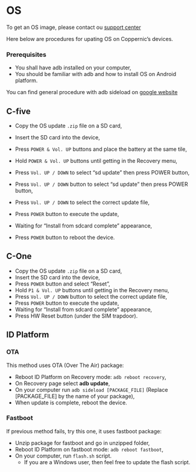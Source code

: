 OS
==

To get an OS image, please contact ou [support center](https://support.coppernic.fr/index.php)

Here below are procedures for upating OS on Coppernic’s devices.

### Prerequisites

* You shall have adb installed on your computer,
* You should be familiar with adb and how to install OS on Android platform.

You can find general procedure with adb sideload on [google website](https://developer.android.com/preview/download-ota)

C-five
------

- Copy the OS update `.zip` file on a SD card,
- Insert the SD card into the device,
- Press `POWER & Vol. UP` buttons and place the battery at the same tile,
- Hold `POWER & Vol. UP` buttons until getting in the Recovery menu,
- Press `Vol. UP / DOWN` to select “sd update” then press POWER button,
- Press `Vol. UP / DOWN` button to select “sd update” then press POWER button,
- Press `Vol. UP / DOWN` to select the correct update file,
- Press `POWER` button to execute the update,

- Waiting for “Install from sdcard complete” appearance,
- Press `POWER` button to reboot the device.

C-One
-----

- Copy the OS update `.zip` file on a SD card,
- Insert the SD card into the device,
- Press `POWER` button and select “Reset”,
- Hold `P1 & Vol. UP` buttons until getting in the Recovery menu,
- Press `Vol. UP / DOWN` button to select the correct update file,
- Press `POWER` button to execute the update,
- Waiting for “Install from sdcard complete” appearance,
- Press HW Reset button (under the SIM trapdoor).

ID Platform
-----------

### OTA

This method uses OTA (Over The Air) package:

* Reboot ID Platform on Recovery mode: `adb reboot recovery`,
* On Recovery page select **adb update**,
* On your computer run `adb sideload [PACKAGE_FILE]` (Replace [PACKAGE_FILE] by the name of your package),
* When update is complete, reboot the device.

### Fastboot

If previous method fails, try this one, it uses fastboot package:

* Unzip package for fastboot and go in unzipped folder,
* Reboot ID Platform on fastboot mode: `adb reboot fastboot`,
* On your computer, run `flash.sh` script.
    * If you are a Windows user, then feel free to update the flash script.
